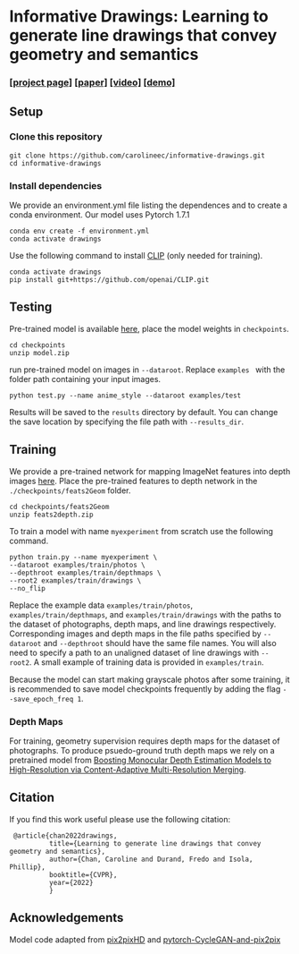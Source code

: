 # Informative Drawings: Learning to generate line drawings that convey geometry and semantics

### [[project page]](TODO) [[paper]](TODO) [[video]](TODO) [[demo]](https://huggingface.co/spaces/carolineec/informativedrawings)


## Setup

### Clone this repository

```
git clone https://github.com/carolineec/informative-drawings.git
cd informative-drawings
```

### Install dependencies
We provide an environment.yml file listing the dependences and to create a conda environment. Our model uses Pytorch 1.7.1

```
conda env create -f environment.yml
conda activate drawings
```

Use the following command to install [CLIP](https://github.com/openai/CLIP) (only needed for training).

```
conda activate drawings
pip install git+https://github.com/openai/CLIP.git
```

## Testing
Pre-trained model is available [here](https://drive.google.com/file/d/11l5u5sb1PO5Z5YA3IoEHauVPm0k407C1/view?usp=sharing), place the model weights in `checkpoints`.

```
cd checkpoints
unzip model.zip
```

run pre-trained model on images in `--dataroot`. Replace `examples ` with the folder path containing your input images.

```
python test.py --name anime_style --dataroot examples/test
```

Results will be saved to the `results` directory by default. You can change the save location by specifying the file path with `--results_dir`. 

## Training

We provide a pre-trained network for mapping ImageNet features into depth images [here](https://drive.google.com/file/d/1aEi-IdT1qq1gDCfEn-jd7jxhC6fEW-OE/view?usp=sharing). Place the pre-trained features to depth network in the `./checkpoints/feats2Geom` folder.

```
cd checkpoints/feats2Geom
unzip feats2depth.zip
```

To train a model with name `myexperiment` from scratch use the following command.

```
python train.py --name myexperiment \
--dataroot examples/train/photos \
--depthroot examples/train/depthmaps \
--root2 examples/train/drawings \
--no_flip
```
Replace the example data `examples/train/photos`, `examples/train/depthmaps`, and `examples/train/drawings` with the paths to the dataset of photographs, depth maps, and line drawings respectively. Corresponding images and depth maps in the file paths specified by `--dataroot` and `--depthroot` should have the same file names. You will also need to specify a path to an unaligned dataset of line drawings with `--root2`. A small example of training data is provided in `examples/train`.

Because the model can start making grayscale photos after some training, it is recommended to save model checkpoints frequently by adding the flag `--save_epoch_freq 1`.

### Depth Maps

For training, geometry supervision requires depth maps for the dataset of photographs. To produce psuedo-ground truth depth maps we rely on a pretrained model from [Boosting Monocular Depth Estimation Models to High-Resolution via Content-Adaptive Multi-Resolution Merging](http://yaksoy.github.io/highresdepth/).

## Citation

If you find this work useful please use the following citation:

```
 @article{chan2022drawings,
	      title={Learning to generate line drawings that convey geometry and semantics},
	      author={Chan, Caroline and Durand, Fredo and Isola, Phillip},
	      booktitle={CVPR},
	      year={2022}
	      }
```

## Acknowledgements

Model code adapted from [pix2pixHD](https://github.com/NVIDIA/pix2pixHD) and [pytorch-CycleGAN-and-pix2pix](https://github.com/junyanz/pytorch-CycleGAN-and-pix2pix)
